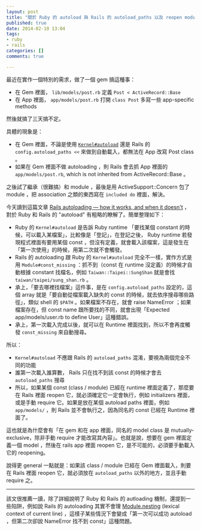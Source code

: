 ```yaml
---
layout: post
title: "關於 Ruby 的 autoload 與 Rails 的 autoload_paths 以及 reopen module / class"
published: true
date: 2014-02-10 13:04
tags:
- ruby
- rails
categories: []
comments: true

---
```

最近在實作一個特別的需求，做了一個 gem 搞這種事：

* 在 Gem 裡面， `lib/models/post.rb` 定義 `Post < ActiveRecord::Base`
* 在 App 裡面， `app/models/post.rb` 打開 `class Post` 多寫一些 app-specific methods

然後就搞了三天搞不定。

具體的現象是：

* 在 Gem 裡面，不論是使用 [`Kernel#autoload`](http://ruby-doc.org/core-2.1.0/Kernel.html#method-i-autoload) 還是 Rails 的 `config.autoload_paths <<` 來做到自動載入，都無法在 App 改寫 Post class 。
* 如果在 Gem 裡面不做 autoloading ，則 Rails 會去抓 App 裡面的 `app/models/post.rb`, which is not inherited from ActiveRecord::Base 。

之後試了繼承（很難搞）和 module ，最後是用 ActiveSupport::Concern 包了 module ，把 association 之類的東西寫在 `included do` 裡面，解決。

今天讀到這篇文章 [Rails autoloading — how it works, and when it doesn't](http://urbanautomaton.com/blog/2013/08/27/rails-autoloading-hell/) ，對於 Ruby 和 Rails 的 "autoload" 有粗略的瞭解了。簡單整理如下：
 
* Ruby 的 `Kernel#autoload` 是告訴 Ruby runtime 「要找某個 constant 的時候，可以載入某檔案」，比較像是「登記」，在登記之後， Ruby runtime 若發現程式裡面有要用某個 const ，但沒有定義，就會載入該檔案，這是發生在「第一次使用」的時候，用第二次就不會觸發。
* Rails 的 autoloading 跟 Ruby 的 `Kernel#autoload` 完全不一樣，實作方式是用 `Module#const_missing` ：抓不到（const 在 runtime 沒定義）的時候才自動根據 constant 找檔名，例如 `Taiwan::Taipei::SungShan` 就是會找 `taiwan/taipei/sung_shan.rb` 。
* 承上，「要去哪裡找檔案」這件事，是在 `config.autoload_paths` 設定的，這個 array 就是「要自動從檔案載入缺失的 const 的時候，就去依序搜尋哪些路徑」，類似 shell 的 `$PATH` 。如果檔案不存在，就會 raise NameError ；如果檔案存在，但 const name 跟所要找的不同，就會出現「Expected app/models/user.rb to define User」這種錯誤。
* 承上，第一次載入完成以後，就可以在 Runtime 裡面找到，所以不會再度觸發 `const_missing` 來自動搜尋。

所以：

* `Kernel#autoload` 不應跟 Rails 的 `autoload_paths` 混淆，要視為兩個完全不同的功能
* 誰第一次載入誰算數， Rails 只在找不到該 const 的時候才會去 `autoload_paths` 搜尋
* 所以，如果某個 const (class / module) 已經在 runtime 裡面定義了，那麼要在 Rails 裡面 reopen 它，就必須確定它一定會執行，例如 initializers 裡面，或是手動 require 它。如果是放在某個 autoload paths 裡面，例如 `app/models/` ，則 Rails 並不會執行之，因為同名的 const 已經在 Runtime 裡面了。

這也就是為什麼會有「在 gem 和在 app 裡面，同名的 model class 是 mutually-exclusive，除非手動 require 才能改寫其內容」。也就是說，想要在 gem 裡面定義一個 model ，然後在 rails app 裡面 reopen 它，是不可能的，必須要手動載入它的 reopening。

說得更 general 一點就是：如果該 class / module 已經在 Gem 裡面載入，則要在 Rails 裡面 reopen 它，就必須放在 `autoload_paths` 以外的地方，並且手動 require 之。

---

該文很推薦一讀，除了詳細說明了 Ruby 和 Rails 的 autloading 機制，還提到一些陷阱，例如說 Rails 的 autoloading 其實不會理 [Module.nesting](http://ruby-doc.org/core-2.1.0/Module.html#method-c-nesting) (lexical context of current line) ，這樣子某些情況下會變成「第一次可以成功 autoload ，但第二次卻說 NameError 找不到 const」這種問題。
